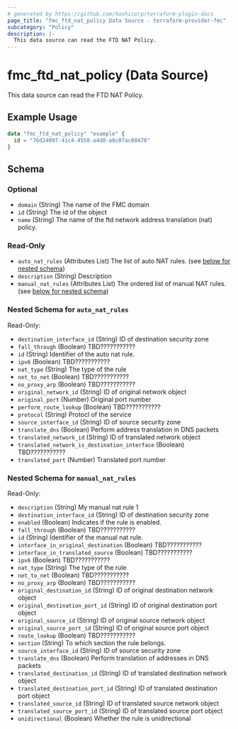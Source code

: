 ```yaml
---
# generated by https://github.com/hashicorp/terraform-plugin-docs
page_title: "fmc_ftd_nat_policy Data Source - terraform-provider-fmc"
subcategory: "Policy"
description: |-
  This data source can read the FTD NAT Policy.
---
```


# fmc_ftd_nat_policy (Data Source)

This data source can read the FTD NAT Policy.

## Example Usage

```terraform
data "fmc_ftd_nat_policy" "example" {
  id = "76d24097-41c4-4558-a4d0-a8c07ac08470"
}
```

<!-- schema generated by tfplugindocs -->
## Schema

### Optional

- `domain` (String) The name of the FMC domain
- `id` (String) The id of the object
- `name` (String) The name of the ftd network address translation (nat) policy.

### Read-Only

- `auto_nat_rules` (Attributes List) The list of auto NAT rules. (see [below for nested schema](#nestedatt--auto_nat_rules))
- `description` (String) Description
- `manual_nat_rules` (Attributes List) The ordered list of manual NAT rules. (see [below for nested schema](#nestedatt--manual_nat_rules))

<a id="nestedatt--auto_nat_rules"></a>
### Nested Schema for `auto_nat_rules`

Read-Only:

- `destination_interface_id` (String) ID of destination security zone
- `fall_through` (Boolean) TBD???????????
- `id` (String) Identifier of the auto nat rule.
- `ipv6` (Boolean) TBD???????????
- `nat_type` (String) The type of the rule
- `net_to_net` (Boolean) TBD???????????
- `no_proxy_arp` (Boolean) TBD???????????
- `original_network_id` (String) ID of original network object
- `original_port` (Number) Original port number
- `perform_route_lookup` (Boolean) TBD???????????
- `protocol` (String) Protocl of the service
- `source_interface_id` (String) ID of source security zone
- `translate_dns` (Boolean) Perform address translation in DNS packets
- `translated_network_id` (String) ID of translated network object
- `translated_network_is_destination_interface` (Boolean) TBD???????????
- `translated_port` (Number) Translated port number


<a id="nestedatt--manual_nat_rules"></a>
### Nested Schema for `manual_nat_rules`

Read-Only:

- `description` (String) My manual nat rule 1
- `destination_interface_id` (String) ID of destination security zone
- `enabled` (Boolean) Indicates if the rule is enabled.
- `fall_through` (Boolean) TBD???????????
- `id` (String) Identifier of the manual nat rule.
- `interface_in_original_destination` (Boolean) TBD???????????
- `interface_in_translated_source` (Boolean) TBD???????????
- `ipv6` (Boolean) TBD???????????
- `nat_type` (String) The type of the rule
- `net_to_net` (Boolean) TBD???????????
- `no_proxy_arp` (Boolean) TBD???????????
- `original_destination_id` (String) ID of original destination network object
- `original_destination_port_id` (String) ID of original destination port object
- `original_source_id` (String) ID of original source network object
- `original_source_port_id` (String) ID of original source port object
- `route_lookup` (Boolean) TBD???????????
- `section` (String) To which section the rule belongs.
- `source_interface_id` (String) ID of source security zone
- `translate_dns` (Boolean) Perform translation of addresses in DNS packets
- `translated_destination_id` (String) ID of translated destination network object
- `translated_destination_port_id` (String) ID of translated destination port object
- `translated_source_id` (String) ID of translated source network object
- `translated_source_port_id` (String) ID of translated source port object
- `unidirectional` (Boolean) Whether the rule is unidirectional
